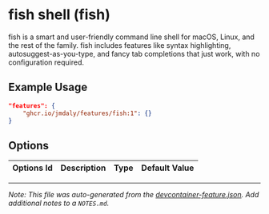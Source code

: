 
# fish shell (fish)

fish is a smart and user-friendly command line shell for macOS, Linux, and the rest of the family. fish includes features like syntax highlighting, autosuggest-as-you-type, and fancy tab completions that just work, with no configuration required.

## Example Usage

```json
"features": {
    "ghcr.io/jmdaly/features/fish:1": {}
}
```

## Options

| Options Id | Description | Type | Default Value |
|-----|-----|-----|-----|




---

_Note: This file was auto-generated from the [devcontainer-feature.json](https://github.com/jmdaly/features/blob/main/src/fish/devcontainer-feature.json).  Add additional notes to a `NOTES.md`._
